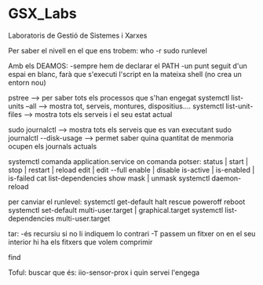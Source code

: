 # GSX_Labs
Laboratoris de Gestió de Sistemes i Xarxes

Per saber el nivell en el que ens trobem:
	who -r
	sudo runlevel

Amb els DEAMOS:
	-sempre hem de declarar el PATH
	-un punt seguit d'un espai en blanc, farà que s'executi l'script en la mateixa shell (no crea un entorn nou)


pstree --> per saber tots els processos que s'han engegat
systemctl list-units –all --> mostra tot, serveis, montures, dispositius....
systemctl list-unit-files --> mostra tots els serveis i el seu estat actual

sudo journalctl --> mostra tots els serveis que es van executant
sudo journalctl --disk-usage --> permet saber quina quantitat de menmoria ocupen els journals actuals

systemctl comanda application.service
	on comanda potser:
		status | start | stop | restart | reload
		edit | edit --full
		enable | disable
		is-active | is-enabled | is-failed
		cat
		list-dependencies
		show
		mask | unmask
systemctl daemon-reload

per canviar el runlevel:
systemctl get-default
		halt
		rescue
		poweroff
		reboot
systemctl set-default multi-user.target | graphical.target
systemctl list-dependencies multi-user.target

tar:
	-és recursiu si no li indiquem lo contrari
	-T passem un fitxer on en el seu interior hi ha els fitxers que volem comprimir
	

find


Toful:
buscar que és: iio-sensor-prox i quin servei l'engega




